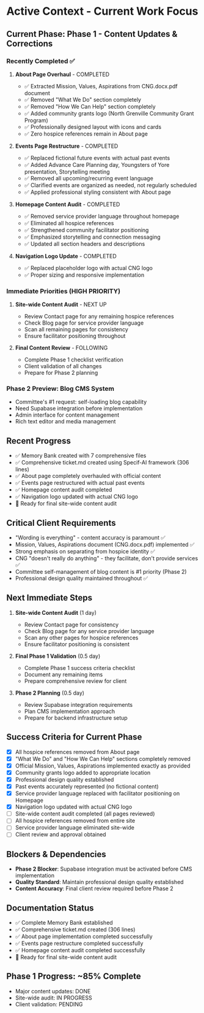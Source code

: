 
# Active Context - Current Work Focus

## Current Phase: Phase 1 - Content Updates & Corrections

### Recently Completed ✅
1. **About Page Overhaul** - COMPLETED
   - ✅ Extracted Mission, Values, Aspirations from CNG.docx.pdf document
   - ✅ Removed "What We Do" section completely
   - ✅ Removed "How We Can Help" section completely
   - ✅ Added community grants logo (North Grenville Community Grant Program)
   - ✅ Professionally designed layout with icons and cards
   - ✅ Zero hospice references remain in About page

2. **Events Page Restructure** - COMPLETED
   - ✅ Replaced fictional future events with actual past events
   - ✅ Added Advance Care Planning day, Youngsters of Yore presentation, Storytelling meeting
   - ✅ Removed all upcoming/recurring event language
   - ✅ Clarified events are organized as needed, not regularly scheduled
   - ✅ Applied professional styling consistent with About page

3. **Homepage Content Audit** - COMPLETED
   - ✅ Removed service provider language throughout homepage
   - ✅ Eliminated all hospice references
   - ✅ Strengthened community facilitator positioning
   - ✅ Emphasized storytelling and connection messaging
   - ✅ Updated all section headers and descriptions

4. **Navigation Logo Update** - COMPLETED
   - ✅ Replaced placeholder logo with actual CNG logo
   - ✅ Proper sizing and responsive implementation

### Immediate Priorities (HIGH PRIORITY)
1. **Site-wide Content Audit** - NEXT UP
   - Review Contact page for any remaining hospice references
   - Check Blog page for service provider language
   - Scan all remaining pages for consistency
   - Ensure facilitator positioning throughout

2. **Final Content Review** - FOLLOWING
   - Complete Phase 1 checklist verification
   - Client validation of all changes
   - Prepare for Phase 2 planning

### Phase 2 Preview: Blog CMS System
- Committee's #1 request: self-loading blog capability
- Need Supabase integration before implementation
- Admin interface for content management
- Rich text editor and media management

## Recent Progress
- ✅ Memory Bank created with 7 comprehensive files
- ✅ Comprehensive ticket.md created using Specif-AI framework (306 lines)
- ✅ About page completely overhauled with official content
- ✅ Events page restructured with actual past events
- ✅ Homepage content audit completed
- ✅ Navigation logo updated with actual CNG logo
- 🔄 Ready for final site-wide content audit

## Critical Client Requirements
- "Wording is everything" - content accuracy is paramount ✅
- Mission, Values, Aspirations document (CNG.docx.pdf) implemented ✅
- Strong emphasis on separating from hospice identity ✅
- CNG "doesn't really do anything" - they facilitate, don't provide services ✅
- Committee self-management of blog content is #1 priority (Phase 2)
- Professional design quality maintained throughout ✅

## Next Immediate Steps
1. **Site-wide Content Audit** (1 day)
   - Review Contact page for consistency
   - Check Blog page for any service provider language
   - Scan any other pages for hospice references
   - Ensure facilitator positioning is consistent

2. **Final Phase 1 Validation** (0.5 day)
   - Complete Phase 1 success criteria checklist
   - Document any remaining items
   - Prepare comprehensive review for client

3. **Phase 2 Planning** (0.5 day)
   - Review Supabase integration requirements
   - Plan CMS implementation approach
   - Prepare for backend infrastructure setup

## Success Criteria for Current Phase
- [x] All hospice references removed from About page
- [x] "What We Do" and "How We Can Help" sections completely removed
- [x] Official Mission, Values, Aspirations implemented exactly as provided
- [x] Community grants logo added to appropriate location
- [x] Professional design quality established
- [x] Past events accurately represented (no fictional content)
- [x] Service provider language replaced with facilitator positioning on Homepage
- [x] Navigation logo updated with actual CNG logo
- [ ] Site-wide content audit completed (all pages reviewed)
- [ ] All hospice references removed from entire site
- [ ] Service provider language eliminated site-wide
- [ ] Client review and approval obtained

## Blockers & Dependencies
- **Phase 2 Blocker**: Supabase integration must be activated before CMS implementation
- **Quality Standard**: Maintain professional design quality established
- **Content Accuracy**: Final client review required before Phase 2

## Documentation Status
- ✅ Complete Memory Bank established
- ✅ Comprehensive ticket.md created (306 lines)
- ✅ About page implementation completed successfully
- ✅ Events page restructure completed successfully
- ✅ Homepage content audit completed successfully
- 🔄 Ready for final site-wide content audit

## Phase 1 Progress: ~85% Complete
- Major content updates: DONE
- Site-wide audit: IN PROGRESS
- Client validation: PENDING
